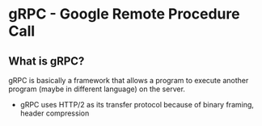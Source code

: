 # gRPC - Google Remote Procedure Call


## What is gRPC?
gRPC is basically a framework that allows a program to execute another program (maybe in different language) on the server.

- gRPC uses HTTP/2 as its transfer protocol because of binary framing, header compression